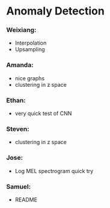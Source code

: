 # Anomaly Detection 

### Weixiang:

- Interpolation
- Upsampling

### Amanda:

- nice graphs
- clustering in z space

### Ethan:

- very quick test of CNN

### Steven:

- clustering in z space

### Jose:
- Log MEL spectrogram quick try

### Samuel: 
- README